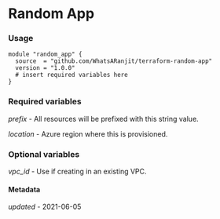 # Random App

### Usage

```hcl
module "random_app" {
  source  = "github.com/WhatsARanjit/terraform-random-app"
  version = "1.0.0"
  # insert required variables here
}
```

### Required variables

*prefix* - All resources will be prefixed with this string value.

*location* - Azure region where this is provisioned.

### Optional variables

*vpc_id* - Use if creating in an existing VPC.

#### Metadata

*updated* - 2021-06-05

